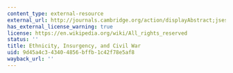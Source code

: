 ```yaml
---
content_type: external-resource
external_url: http://journals.cambridge.org/action/displayAbstract;jsessionid=ABE2DB95FC59A935017023091D0EB4D3.tomcat1?fromPage=online&aid=142717
has_external_license_warning: true
license: https://en.wikipedia.org/wiki/All_rights_reserved
status: ''
title: Ethnicity, Insurgency, and Civil War
uid: 9d45a4c3-4340-4856-bffb-1c42f78e5af8
wayback_url: ''
---
```

